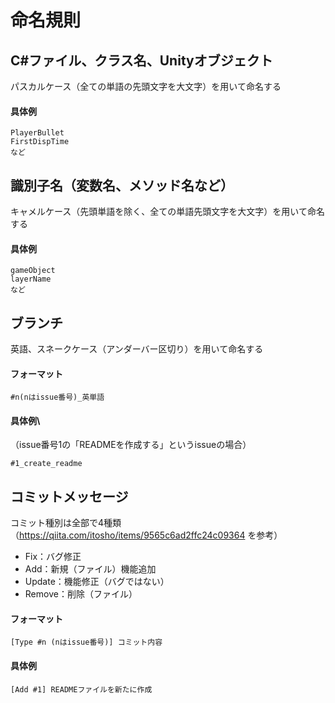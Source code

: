 # 命名規則

## C#ファイル、クラス名、Unityオブジェクト
パスカルケース（全ての単語の先頭文字を大文字）を用いて命名する

#### 具体例
```
PlayerBullet
FirstDispTime
など
```

## 識別子名（変数名、メソッド名など）
キャメルケース（先頭単語を除く、全ての単語先頭文字を大文字）を用いて命名する

#### 具体例
```
gameObject
layerName
など
```

## ブランチ
英語、スネークケース（アンダーバー区切り）を用いて命名する

#### フォーマット
```
#n(nはissue番号)_英単語
```

#### 具体例\
（issue番号1の「READMEを作成する」というissueの場合）
```
#1_create_readme
```

## コミットメッセージ
コミット種別は全部で4種類（https://qiita.com/itosho/items/9565c6ad2ffc24c09364 を参考）
- Fix：バグ修正
- Add：新規（ファイル）機能追加
- Update：機能修正（バグではない）
- Remove：削除（ファイル）

#### フォーマット
```
[Type #n (nはissue番号)] コミット内容
```

#### 具体例
```
[Add #1] READMEファイルを新たに作成
```
